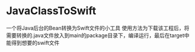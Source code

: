 # JavaClassToSwift
一个将Java后台的Bean转换为Swift文件的小工具
使用方法为下载该工程后，将需要转换的.java文件放入到main的package目录下，编译运行，最后在target中能得到想要的swift文件
